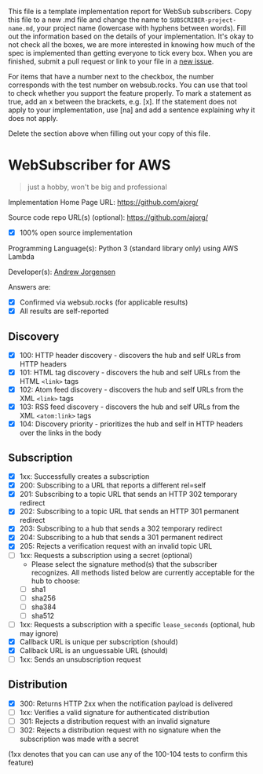 This file is a template implementation report for WebSub subscribers. Copy this file to a new .md file and change the name to `SUBSCRIBER-project-name.md`, your project name (lowercase with hyphens between words). Fill out the information based on the details of your implementation. It's okay to not check all the boxes, we are more interested in knowing how much of the spec is implemented than getting everyone to tick every box. When you are finished, submit a pull request or link to your file in a [new issue](https://github.com/w3c/websub/issues).

For items that have a number next to the checkbox, the number corresponds with the test number on websub.rocks. You can use that tool to check whether you support the feature properly. To mark a statement as true, add an x between the brackets, e.g. [x]. If the statement does not apply to your implementation, use [na] and add a sentence explaining why it does not apply.

Delete the section above when filling out your copy of this file.

# WebSubscriber for AWS

> just a hobby, won't be big and professional

Implementation Home Page URL: https://github.com/ajorg/<TBD>

Source code repo URL(s) (optional): https://github.com/ajorg/<TBD>
* [x] 100% open source implementation

Programming Language(s): Python 3 (standard library only) using AWS Lambda

Developer(s): [Andrew Jorgensen](https://andrew.jorgensenfamily.us)

Answers are:
* [x] Confirmed via websub.rocks (for applicable results)
* [x] All results are self-reported

## Discovery

* [x] 100: HTTP header discovery - discovers the hub and self URLs from HTTP headers
* [x] 101: HTML tag discovery - discovers the hub and self URLs from the HTML `<link>` tags
* [x] 102: Atom feed discovery - discovers the hub and self URLs from the XML `<link>` tags
* [x] 103: RSS feed discovery - discovers the hub and self URLs from the XML `<atom:link>` tags
* [x] 104: Discovery priority - prioritizes the hub and self in HTTP headers over the links in the body

## Subscription

* [x] 1xx: Successfully creates a subscription
* [x] 200: Subscribing to a URL that reports a different rel=self
* [x] 201: Subscribing to a topic URL that sends an HTTP 302 temporary redirect
* [x] 202: Subscribing to a topic URL that sends an HTTP 301 permanent redirect
* [x] 203: Subscribing to a hub that sends a 302 temporary redirect
* [x] 204: Subscribing to a hub that sends a 301 permanent redirect
* [x] 205: Rejects a verification request with an invalid topic URL
* [ ] 1xx: Requests a subscription using a secret (optional)
  * Please select the signature method(s) that the subscriber recognizes. All methods listed below are currently acceptable for the hub to choose:
  * [ ] sha1
  * [ ] sha256
  * [ ] sha384
  * [ ] sha512
* [ ] 1xx: Requests a subscription with a specific `lease_seconds` (optional, hub may ignore)
* [x] Callback URL is unique per subscription (should)
* [x] Callback URL is an unguessable URL (should)
* [ ] 1xx: Sends an unsubscription request

## Distribution

* [x] 300: Returns HTTP 2xx when the notification payload is delivered
* [ ] 1xx: Verifies a valid signature for authenticated distribution
* [ ] 301: Rejects a distribution request with an invalid signature
* [ ] 302: Rejects a distribution request with no signature when the subscription was made with a secret

(1xx denotes that you can can use any of the 100-104 tests to confirm this feature)
